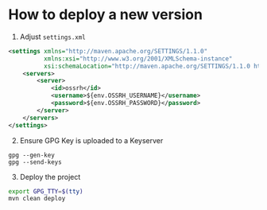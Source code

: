 # How to deploy a new version

1. Adjust `settings.xml`

```xml
<settings xmlns="http://maven.apache.org/SETTINGS/1.1.0"
          xmlns:xsi="http://www.w3.org/2001/XMLSchema-instance"
          xsi:schemaLocation="http://maven.apache.org/SETTINGS/1.1.0 http://maven.apache.org/xsd/settings-1.1.0.xsd">
    <servers>
        <server>
            <id>ossrh</id>
            <username>${env.OSSRH_USERNAME}</username>
            <password>${env.OSSRH_PASSWORD}</password>
        </server>
    </servers>
</settings>
```

2. Ensure GPG Key is uploaded to a Keyserver

```
gpg --gen-key
gpg --send-keys
```

3. Deploy the project

```bash
export GPG_TTY=$(tty)
mvn clean deploy
```